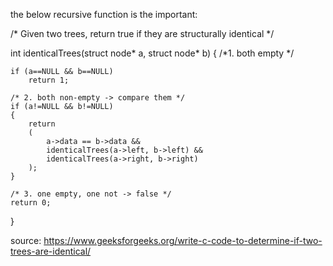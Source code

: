 the below recursive function is the important:

/* Given two trees, return true if they are 
 structurally identical */
 
int identicalTrees(struct node* a, struct node* b) 
{ 
    /*1. both empty */
    
    if (a==NULL && b==NULL) 
        return 1; 
  
    /* 2. both non-empty -> compare them */
    if (a!=NULL && b!=NULL) 
    { 
        return
        ( 
            a->data == b->data && 
            identicalTrees(a->left, b->left) && 
            identicalTrees(a->right, b->right) 
        ); 
    } 
      
    /* 3. one empty, one not -> false */
    return 0; 
} 

source:
https://www.geeksforgeeks.org/write-c-code-to-determine-if-two-trees-are-identical/

